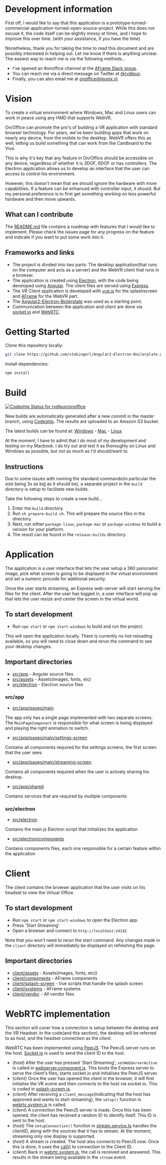 # Development information

First off, I would like to say that this application is a prototype-turned-commercial-application-turned-open-source-project. While this does not excuse it, the code itself can be slightly messy at times, and I hope to improve this over time. (with your assistance, if you have the time)

Nonetheless, thank you for taking the time to read this document and are possibly interested in helping out. Let me know if there is anything unclear. The easiest way to reach me is via the following methods...

* I've opened an #onoffice channel at the [AFrame Slack group](https://aframe.io/slack-invite/).
* You can reach me via a direct message on Twitter at [@rvdleun](https://twitter.com/rvdleun).
* Finally, you can also email me at [onoffice@leunix.nl](mailto:onoffice@leunix.nl).

# Vision
To create a virtual environment where Windows, Mac and Linux users can work in peace using any HMD that supports WebVR.

On/Office can promote the pro's of building a VR application with standard browser technology. For years, we've been building apps that work on nearly any device, from the mobile to the desktop. WebVR offers this as well, letting us build something that can work from the Cardboard to the Vive.

This is why it's key that any feature in On/Office should be accessible on any device, regardless of whether it is 3DOF, 6DOF or has controllers. The Electron application allows us to develop an interface that the user can access to control his environment.

However, this doesn't mean that we should ignore the hardware with more capabilities. If a feature can be enhanced with controller input, it should. But my personal preference is to first get something working on less powerful hardware and then move upwards.

## What can I contribute
The [README.md](./README.md) file contains a roadmap with features that I would like to implement. Please check the issues page for any progress on the feature and indicate if you want to put some work into it.

## Frameworks and links
* The project is divided into two parts: The desktop application(that runs on the computer and acts as a server) and the WebVR client that runs in a browser.
* The application is created using [Electron](https://electronjs.org/), with the code being developed using [Angular](https://angular.io/). The client files are served using [Express](https://expressjs.com/).
* The VR Client application is developed with [vue.js](https://vuejs.org/) for the splashscreen and [AFrame](https://aframe.io) for the WebVR part.
* The [Angular2-Electron-Boilerplate](https://github.com/stokingerl/Angular2-Electron-Boilerplate) was used as a starting point.
* Communication between the application and client are done via [socket.io](https://socket.io) and [WebRTC](https://webrtc.org/).

# Getting Started

Clone this repository locally:

``` bash
git clone https://github.com/stokingerl/Angular2-Electron-Boilerplate.git
```

Install dependencies:

``` bash
npm install
```

# Build
[![Codeship Status for rvdleun/onoffice](https://app.codeship.com/projects/7a60cb80-7e6b-0137-53f1-322a9402e464/status?branch=master)](https://app.codeship.com/projects/351651)

New builds are automatically generated after a new commit in the master branch, using [Codeship](https://codeship.com). The results are uploaded to an Amazon S3 bucket.

The latest builds can be found at: [Windows](https://on-office.s3.eu-west-2.amazonaws.com/builds/OnOffice-windows.zip) - [Mac](https://on-office.s3.eu-west-2.amazonaws.com/builds/OnOffice-mac.zip) - [Linux](https://on-office.s3.eu-west-2.amazonaws.com/builds/OnOffice-linux.zip)

At the moment, I have to admit that I do most of my development and testing on my Macbook. I do try out and test it as thoroughly on Linux and Windows as possible, but not as much as I'd should/want to.

## Instructions
Due to some issues with running the standard commands(in particular the size being 3x as big as it should be), a separate project in the `build` directory is setup to facilitate new builds.

Take the following steps to create a new build...

1. Enter the `build` directory.
1. Run `sh prepare-build.sh`. This will prepare the source files in the directory.
1. Next, run either `package-linux`, `package-mac` or `package-windows` to build a version for your platform.
1. The result can be found in the `release-builds` directory.

# Application
The application is a user interface that lets the user setup a 360 panoramic image, pick what screen is going to be displayed in the virtual environment and set a numeric pincode for additional security.

Once the user starts streaming, an Express web-server will start serving the files for the client. After the user has logged in, a user interface will pop up that lets the user resize and center the screen in the virtual world.

## To start development

* Run `npm start` or `npm start-windows` to build and run the project.

This will open the application locally. There is currently no hot-reloading available, so you will need to close down and rerun the command to see your desktop changes.

## Important directories
* [src/app](src/app) - Angular source files
* [src/assets](src/assets) - Assets(images, fonts, etc)
* [src/electron](src/electron) - Electron source files

### src/app
* [src/app/pages/main](src/app/pages/main)

The app only has a single page implemented with two separate screens. The `MainPageComponent` is responsible for what screen is being displayed and playing the right animation to switch.

* [src/app/pages/main/settings-screen](src/app/pages/main/settings-screen)

Contains all components required for the settings screens, the first screen that the user sees

* [src/app/pages/main/streaming-screen](src/app/pages/main/streaming-screen)

Contains all components required when the user is actively sharing his desktop.

* [src/app/shared](src/app/shared)

Contains services that are required by multiple components

### src/electron
* [src/electron](src/electron)

Contains the main.js Electron script that initializes the application

* [src/electron/components](src/electron/components)

Contains components files, each one responsible for a certain feature within the application

# Client
The client contains the browser application that the user visits on his headset to view the Virtual Office.

## To start development

* Run `npm start` or `npm start-windows` to open the Electron app.  
* Press 'Start Streaming'
* Open a browser and connect to `http://localhost:24242`

Note that you won't need to rerun the start command. Any changes made in the `client` directory will immediately be displayed on refreshing the page.

## Important directories
* [client/assets](client/assets) - Assets(images, fonts, etc))
* [client/components](client/components) - AFrame components
* [client/splash-screen](client/splash-screen) - Vue scripts that handle the splash screen
* [client/systems](client/systems) - AFrame systems
* [client/vendor](client/vendor) - All vendor files

# WebRTC implementation
This section will cover how a connection is setup between the desktop and the VR Headset. In the code(and this section), the desktop will be referred to as *host*, and the headset connection as the *client*.

WebRTC has been implemented using [PeerJS](http://peerjs.com). The PeerJS server runs on the host. [Socket.io](socket.io) is used to send the client ID to the host.

* (*host*) After the user has pressed 'Start Streaming', `setWebServerActive` is called in [webserver.component.js](./src/electron/components/webserver.component.js). This boots the Express server to serve the client's files, starts socket.io and initialises the PeerJS server.
* (*client*) Once the user has opened the client in the browser, it will first initialise the VR scene and then connects to the host via socket.io. This is coded in [splash-screen.js](client/splash-screen/splash-screen.js).
* (*client*) After receiving a `client_message`(indicating that the host has approved and wants to start streaming), the `setup()` function in [webrtc.system.js](./client/systems/webrtc.system.js) is called.
* (*client*) A connection the PeerJS server is made. Once this has been opened, the client has received a random ID to identify itself. This ID is sent to the host.
* (*host*) The `setupConnection()` function in [stream.service.ts](./src/app/shared/stream.service.ts) handles the clientID, along with the sources that it has to stream. At the moment, streaming only one display is supported.
* (*host*) A stream is created. The host also connects to PeerJS now. Once this is done, it uses the [call()](https://peerjs.com/docs.html#peercall) to connection to the Client ID.
* (*client*) Back in [webrtc.system.js](./client/systems/webrtc.system.js), the call is received and answered. This results in the stream being available in the `stream` event.
